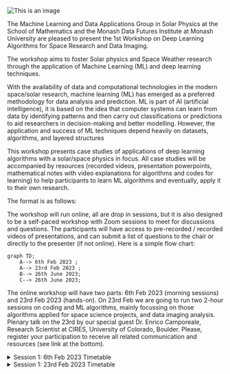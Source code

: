 <!DOCTYPE html>
<html>
<head>
	<title>1st Workshop on Deep Learning Algorithms for Space Research and Data Imaging</title>
</head>
<body>

![This is an image](https://www.monash.edu/__data/assets/image/0005/3171506/webpage_banner.png)

The Machine Learning and Data Applications Group in Solar Physics at the School of Mathematics and the Monash Data Futures Institute at Monash University are pleased to present the 1st Workshop on Deep Learning Algorithms for Space Research and Data Imaging.

The workshop aims to foster Solar physics and Space Weather research through the application of Machine Learning (ML) and deep learning techniques.

With the availability of data and computational technologies in the modern space/solar research, machine learning (ML) has emerged as a preferred methodology for data analysis and prediction. ML is part of AI (artificial intelligence), it is based on the idea that computer systems can learn from data by identifying patterns and then carry out classifications or predictions to aid researchers in decision-making and better modelling. However, the application and success of ML techniques depend heavily on datasets, algorithms, and layered structures

This workshop presents case studies of applications of deep learning algorithms  with a  solar/space physics in focus. All case studies will be accompanied by resources (recorded videos, presentation powerpoints, mathematical notes with video explanations for algorithms and codes for learning)  to help participants to learn ML algorithms and eventually, apply it to their own research.

The format is as follows:

The workshop will run online, all are drop in sessions, but it is also designed to be a self-paced workshop with Zoom sessions to meet for discussions and questions.
The participants will have access to pre-recorded / recorded videos of presentations, and can submit a list of questions to the chair or directly to the presenter (if not online).
Here is a simple flow chart:

```mermaid
graph TD;
    A--> 6th Feb 2023 ;
    A--> 23rd Feb 2023 ;
    B--> 26th June 2023;
    C--> 26th June 2023;
```
The online workshop will have two parts: 6th Feb 2023 (morning sessions) and 23rd Feb 2023 (hands-on).  On 23rd Feb we are going to run two 2-hour sessions on coding and ML algorithms, mainly focussing on those algorithms applied for space science projects, and data imaging analysis.
Plenary talk on the 23rd by our special guest Dr. Enrico Camporeale, Research Scientist at CIRES, University of Colorado, Boulder.
Please, register your participation to receive all related communication and resources (see link at the bottom).

<details><summary>Session 1: 6th Feb 2023 Timetable</summary>
<p>

<table border="1" cellspacing="0" cellpadding="5">
		<thead>
			<tr>
				<th></th>
				<th>Kolom 1</th>
				<th>Kolom 2</th>
			</tr>
		</thead>
		<tbody>
		<thead>
			<tr>
				<th>Baris 1</th>
				<td>Baris 1, Kolom 1</td>
				<td>Baris 1, Kolom 2</td>
			</tr>
			<tr>
				<th>Baris 2</th>
				<td>Baris 2, Kolom 1</td>
				<td>Baris 2, Kolom 2</td>
			</tr>
		</thead>
	</tbody>
	</table>



</p>
</details>

<details><summary>Session 1: 23rd Feb 2023 Timetable</summary>
<p>

<table border="1" cellspacing="0" cellpadding="5">
		<thead>
			<tr>
				<th></th>
				<th>Kolom 1</th>
				<th>Kolom 2</th>
			</tr>
		</thead>
		<tbody>
		<thead>
			<tr>
				<th>Baris 1</th>
				<td>Baris 1, Kolom 1</td>
				<td>Baris 1, Kolom 2</td>
			</tr>
			<tr>
				<th>Baris 2</th>
				<td>Baris 2, Kolom 1</td>
				<td>Baris 2, Kolom 2</td>
			</tr>
		</thead>
	</tbody>
	</table>



</p>
</details>
</html>
